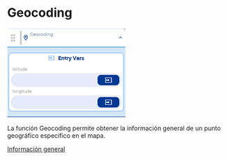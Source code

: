 # Geocoding

![](../../../../.gitbook/assets/image%20%28648%29.png)

La función Geocoding permite obtener la información general de un punto geográfico especifico en el mapa.

[Información general](https://docs.apphive.io/reference/funciones/informacion-general-de-las-funciones) 

